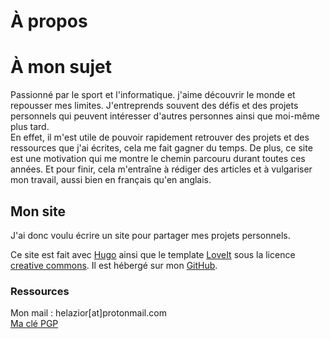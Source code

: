 # À propos


# À mon sujet
Passionné par le sport et l'informatique. j'aime découvrir le monde et repousser mes limites. J'entreprends souvent des défis et des projets personnels qui peuvent intéresser d'autres personnes ainsi que moi-même plus tard.  
En effet, il m'est utile de pouvoir rapidement retrouver des projets et des ressources que j'ai écrites, cela me fait gagner du temps. De plus, ce site est une motivation qui me montre le chemin parcouru durant toutes ces années. Et pour finir, cela m'entraîne à rédiger des articles et à vulgariser mon travail, aussi bien en français qu'en anglais.

## Mon site
J'ai donc voulu écrire un site pour partager mes projets personnels.  
<!--J'ai donc voulu écrire un site, au départ pour rassembler toutes les vulnérabilités que je trouvais au fur et à mesure de ma vie. Puis ensuite pour partager tous mes projets personnels.  -->
Ce site est fait avec [Hugo](https://gohugo.io/) ainsi que le template [LoveIt](https://hugoloveit.com/) sous la licence [creative commons](https://creativecommons.org/licenses/by-nc/4.0). Il est hébergé sur mon [GitHub](https://github.com/helazior).

<!--## Mon parcours scolaire au travers de l'informatique-->
<!--Je vais détailler ici avec précision comment j'ai fait pour en arriver là. Le plus important a été la passion qui s'est construite et qui a évolué durant toutes ces années.-->

### Ressources

<!--[Mon CV](ResumeClementGindrierSite.pdf)  -->
Mon mail : helazior[at]protonmail.com  
[Ma clé PGP](helazior.asc)

<!--### Collège-->
<!--De nature excrement curieux, je me suis d'abord formé en autodidact à partir de mes 13 ans. J'ai commencé par hazard avec le moteur de jeu [GDevolop](https://gdevelop.io), qui m'a fait naître la passion.  -->
<!--J'ai en parallèle utilisé la calculatrice TI 84+ de ma grande sœur pour faire d'autres jeux lorsque je n'avais pas mon ordinateur, comme dans le bus. J'ai fait des centaines de programmes, comme des démineurs, un jeu de dame, un Flappy Bird, un morpion avec une IA, mais aussi un solveur d'équation disponible [ici](https://tiplanet.org/forum/archives_voir.php?id=258992) mis en ligne en 2015 pour le partager avec mes amis, qui a eu plus de 8000 téléchargements en décembre 2022.  -->
<!--Coder sur calculatrice m'a permit de développer mon sens de l'optimisation pour pouvoir dépasser les limites de la calculatrice. J'ai aussi codé sur calculatrice un langage compilé avec l'[Axe Parser](https://www.omnimaga.org/news/axe-a-new-ti-basic-like-language-for-the-ti-83-and-84).  -->
<!--Au collège, j'ai aussi commencé à coder en C grâce au Site du Zéro (qui s'est renommé aujourd'hui en "Openclassrooms"). J'avais par exemple fait un arbre de recherche pour trouver le meilleur ordre de passage pour le spectacle de danse de ma mère.  -->

<!--### Lycée-->
<!--Puis au Lycée, j'ai un peu commencé à m'intéresser à la cybersécurité, j'ai essayé de comprendre comment les systèmes informatiques fonctionnaient. C'est là par exemple que j'ai compris comment les tickets de cantines à l'unité fonctionnaient, et je me suis aperçu qu'il n'y avait aucune sécurité (Voir l'article pour plus de détail). Néanmoins, je ne savais pas par où commencer, je n'ai pas trouvé les ressources qu'il fallait pour débuter et je n'ai pas continué.  -->
<!--C'est aussi à ce moment que je me suis fait un jeu mobile grâce à GDevolop.  -->

<!--### Prépa-->
<!--Pourtant, j'ai décidé de ne pas faire des études d'informatique. En effet, l'informatique était pour moi une passion que me permettait de m'échapper de la rigueur de l'école et créant ce que je voulais, sans aucune obligation, sans aucune pression. J'étais effrayé à l'idée de me dégouter en étant forcé. Forcé de coder tous les jours, sur des projets qui ne me plaisent pas, dans des domaines de l'informatique qui ne me plaisent pas non plus. La seul expérience que j'avais eu était l'option d'informatique en terminal que j'ai arrêté très vite, car je m'ennuyais énormément. La méthodologie du lycée n'était pas du tout adaptée à moi.  -->
<!--C'est donc pour ça que je suis allé en classe préparatoire aux grandes écoles. J'avais demandé MPSI pour les maths, ou PTSI pour la SI, car je n'aimais pas beaucoup la physique à l'époque. J'ai été pris en PTSI dans mon lycée Vauvenargues à Aix-en-Provence. L'ambiance était bonne mais très vite je ne me suis pas senti au bon endroit. Je me suis retrouvé à ne pas aimer la SI, et je n'arrivais pas à accrocher avec le fonctionnement. La difficulté des cours avec des matières qui ne me plaisaient pas, aucun encouragement et une forte pression m'ont fait réaliser que je ne voulais plus faire les Arts et Métiers. J'ai donc décidé à la fin de l'année de prendre le risque de vivre de ma passion qui avait continué cette année là.  -->

<!--### Université-->
<!--#### Pourquoi ce choix-->
<!--J'ai décidé d'aller en première année de double licence en mathématique et informatique car j'aimais aussi les maths et je voulais réutiliser mes connaissances acquises l'année précédente. Je ne suis pas allé en IUT car je ne voulais sortir du cadre scolaire et essayer mes propres méthodes de travail.  -->

<!--À l'université j'ai sérieusement commencé le C, avec de gros projets tel qu'un [jeu de voiture](https://github.com/Helazior/voiture) from scratch, avec des spines pour faire la route et des IA pour les adversaires. C'est aussi à la fac que j'ai fait de nombreux projets en python pour m'amuser et progresser.  -->

<!--Mais c'est aussi la première fois où j'ai pu exploité mon potentiel en travaillant à ma manière.-->

<!--#### Méthode de travail-->
<!--Ma méthode de travail était faite sur mesure pour moi, et m'a permis, sans talent ni facilité particulière, de majorer 2 licences en même temps puis d'être accepté dans la grande école d'ingénieur de mes rêves : l'Ensimag. Et seulement en 2ème année de licence.  -->
<!--Pour commencer, j'ai appris a me connaitre grâce aux années précédentes : je fonctionne en visualisant tout ce que je fais, il faut que je comprenne le concept et qu'il me paraisse évident pour le retenir, cela me prend beaucoup de temps, je ne peux pas apprendre par cœur une leçon. De plus, je ne peux pas suivre correctement un cours puisque mon attention est trop faible pour écouter le professeur de façon continue et que je n'arrive pas à comprendre ce que j'écris en copiant mon cours. Pour finir, je procrastine lorsque je n'ai pas de deadline.  -->
<!--Voilà comment j'ai fait :  -->
<!--##### Le sommeil-->
<!--Je sais qu'il me faut au moins 9 heures de sommeil lorsque je suis actif dans la journée. Mon réveil sonnait à 6h45 au plus tôt. J'ai donc fait le sacrifice de me coucher tous les jours à 21h45 et de me lever tous les jours à 6h45 avec un réveil qui éclaire la pièce petit à petit, même les weekends. Cela me permettait d'habituer mon corps, qui se réveillait tout seul juste avant mon réveil, et de m'endormir très vite. De plus, cela me laisser énormément de temps le weekend, et limitait la procrastination le soir, à rester sur YouTube. Bien que je n'ai pas toujours respecté cette règle, elle m'a été extrêmement utile et m'a permis de toujours avoir beaucoup d'énergie pour travailler et être concentré plus longtemps.  -->
<!--##### Le travail-->
<!--Comme je ne pouvais pas me concentrer ni copier le cours, j'ai décider de mettre tous les polycopiés des cours et TD sur ma liseuse et de réviser le premier cours chez moi, puis de garder ce cours d'avance en révisant le suivant pendant le cours, et de même pour les TDs. Cela me permettait d'aller à mon rythme, de ne jamais perdre le fils, mais aussi de revoir une seconde fois le cours avec le professeur, et de poser des questions très pertinentes sur mes points d'incompréhension, puisque j'avais déjà révisé ce cours en avance. Je n'avais pas besoin de prendre de note puisque les polycopiés étaient déjà en ligne et que j'avais compris le cours. Je faisais néanmoins une fiche des points que je trouvais difficile et utile, mais seulement après avoir compris le cours et fait les TDs, cela permettait d'écrire les choses différemment, avec des schémas et ma vision du cours. Pour les TDs, cela me permettait d'avoir une correction des exercices que j'avais déjà fait et compris au TD précédent, de plus je pouvais demander de l'aide sur les exercices les plus difficiles que je n'avais pas réussi.  -->

<!--Avec cette méthode, j'étais constamment en avance sur le cours et je le retenais sur le long terme.  -->
<!--##### Motivation-->
<!--Cette méthode nécessite une grande motivation et discipline, il faut donc un objectif clair. Pour moi c'était l'espoir d'intégrer l'Ensimag, la peur d'échouer et la passion pour ce que je faisais qui me poussaient à continuer.-->

<!--### École d'ingénieur-->
<!--J'ai choisi d'aller en école d'ingénieur pour l'émulation entre élèves qui ont un niveau exceptionnels et qui sont tous très motivés pour apprendre. Mais aussi pour la vie associative qui m'a permit de développer mes soft skills.  -->
<!--[TODO : sécurimag; cours particulier + tutorat-->


<!--### Master en cybersécurité-->
<!--J'ai fait ma dernière année d'école d'ingénieur dans le master de cybersécurité de l'Ensimag. Un master très technique dans tous les domaines : cryptographie, sécurité logiciel, sécurité physique, architecture, audit ainsi que des projets comme celui sur privacytests.org présenté ici.  -->

<!--### Stage-->
<!--J'ai voulu continuer dans la sécurité offensive et technique, en particulier le reverse engineering pour de la recherche de vulnérabilité.-->



<!--## Sport-->
<!--Le sport a toujours fait partie intégrante de ma vie. Après avoir fait 10 ans de tennis jusqu'à mes 13 ans avec un niveau en compétition de 15/4, j'ai ensuite fait 3 ans de krav-maga puis 2 ans de boxe ainsi que de l'enduro avec mes amis. J'ai par la suite arrêté pour me consacrer à la prépa puis à la fac, durant laquelle j'ai fait un peu de padel, j'ai commencé un peu la course à pieds ainsi que le street workout.  -->
<!--Mais c'est en école d'ingénieur à Grenoble que j'ai vraiment commencé à me lancer sérieusement. J'ai fait 1 an de street workout pour me construire une base solide, puis 1 an d'escalade, de trail et de parkour tout en continuant le street workout et en 3eme année je me suis consacré aux saltos en gymnase et au trail. J'ai profité de cette base pour découvrir le monde qui m'entourait avec des treks, des raquettes, du ski, des bivouaques, des via ferrata, une grande voie en escalade, de la spéléologie et bien d'autres choses encore.  -->
<!--L'objectif va être de continuer cette exploration du monde en commencant par la France : sont prévus par exemple l'apprentissage du parapente, la traversé du massif de la chartreuse, le tour du mont blanc, le semi marathon de Paris (fait en 01:34:50), de la highline...-->

<!--## Pour finir-->
<!--Mon but dans la vie est de profiter de chaque instant dont j'ai la chance et le privilège d'avoir accès. Je ressens une gratitude infini envers ces personnes et ce monde qui m'entourent, une époque formidable dans un monde exceptionnel qui ne demande qu'à être exploré. Et c'est par cette exploration que je veux profiter de cette vie. Une vie d'aventure et d'émerveillement.-->

